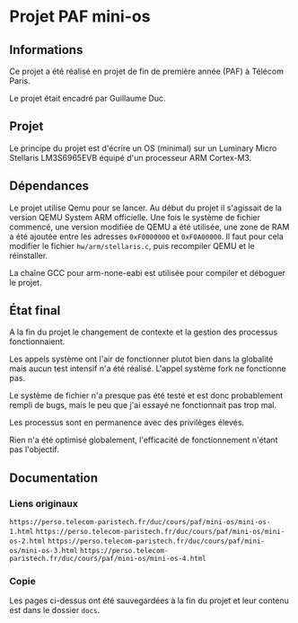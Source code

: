 # Projet PAF mini-os
## Informations
Ce projet a été réalisé en projet de fin de première année (PAF) à Télécom Paris.

Le projet était encadré par Guillaume Duc.

## Projet
Le principe du projet est d'écrire un OS (minimal) sur un Luminary Micro Stellaris LM3S6965EVB équipé d'un processeur ARM Cortex-M3.

## Dépendances
Le projet utilise Qemu pour se lancer. Au début du projet il s'agissait de la version QEMU System ARM officielle. Une fois le système de fichier commencé, une version modifiée de QEMU a été utilisée, une zone de RAM a été ajoutée entre les adresses `0xF0000000` et `0xF0A00000`. Il faut pour cela modifier le fichier `hw/arm/stellaris.c`, puis recompiler QEMU et le réinstaller.

La chaîne GCC pour arm-none-eabi est utilisée pour compiler et déboguer le projet.

## État final
A la fin du projet le changement de contexte et la gestion des processus fonctionnaient.

Les appels système ont l'air de fonctionner plutot bien dans la globalité mais aucun test intensif n'a été réalisé. L'appel système fork ne fonctionne pas.

Le système de fichier n'a presque pas été testé et est donc probablement rempli de bugs, mais le peu que j'ai essayé ne fonctionnait pas trop mal.

Les processus sont en permanence avec des privilèges élevés.

Rien n'a été optimisé globalement, l'efficacité de fonctionnement n'étant pas l'objectif.

## Documentation
### Liens originaux
`https://perso.telecom-paristech.fr/duc/cours/paf/mini-os/mini-os-1.html`
`https://perso.telecom-paristech.fr/duc/cours/paf/mini-os/mini-os-2.html`
`https://perso.telecom-paristech.fr/duc/cours/paf/mini-os/mini-os-3.html`
`https://perso.telecom-paristech.fr/duc/cours/paf/mini-os/mini-os-4.html`

### Copie
Les pages ci-dessus ont été sauvegardées à la fin du projet et leur contenu est dans le dossier `docs`.
